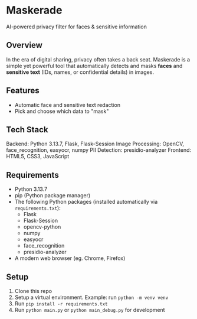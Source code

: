 # Maskerade  
AI-powered privacy filter for faces & sensitive information  

## Overview  
In the era of digital sharing, privacy often takes a back seat. Maskerade is a simple yet powerful tool that automatically detects and masks **faces** and **sensitive text** (IDs, names, or confidential details) in images.

## Features
- Automatic face and sensitive text redaction
- Pick and choose which data to "mask"

## Tech Stack  
Backend: Python 3.13.7, Flask, Flask-Session
Image Processing: OpenCV, face_recognition, easyocr, numpy
PII Detection: presidio-analyzer
Frontend: HTML5, CSS3, JavaScript

## Requirements
- Python 3.13.7
- pip (Python package manager)
- The following Python packages (installed automatically via `requirements.txt`):
  - Flask
  - Flask-Session
  - opencv-python
  - numpy
  - easyocr
  - face_recognition
  - presidio-analyzer
- A modern web browser (eg. Chrome, Firefox)

## Setup
1. Clone this repo
2. Setup a virtual environment. Example: run `python -m venv venv`
3. Run `pip install -r requirements.txt`
4. Run `python main.py` or `python main_debug.py` for development